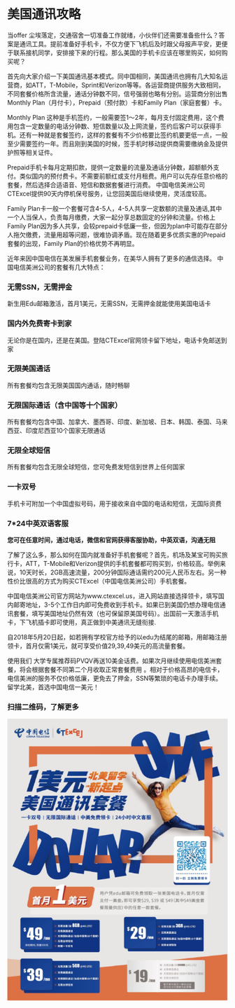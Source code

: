 # 美国通讯攻略

当offer 尘埃落定，交通宿舍一切准备工作就绪，小伙伴们还需要准备些什么？答案是通讯工具。提前准备好手机卡，不仅方便下飞机后及时跟父母报声平安，更便于联系接机同学，安排接下来的行程。那么美国的手机卡应该在哪里购买，如何购买呢？

首先向大家介绍一下美国通讯基本模式。同中国相同，美国通讯也拥有几大知名运营商，如ATT，T-Mobile，Sprint和Verizon等等。各运营商提供服务大致相同，不同套餐价格所含流量，通话分钟数不同，信号强弱也略有分别。运营商分别出售Monthly Plan（月付卡），Prepaid（预付款）卡和Family Plan（家庭套餐）卡。

Monthly Plan 这种是手机签约，一般需要签1～2年，每月支付固定费用，这个费用包含一定数量的电话分钟数、短信数量以及上网流量，签约后客户可以获得手机。还有一种就是套餐签约，这样的套餐有不少价格要比签约机要更低一点，一般至少需要签约一年。而且刚到美国的时候，签手机时移动提供商需要缴纳金及提供护照等相关证件。

Prepaid手机卡每月定期扣款，提供一定数量的流量及通话分钟数，超额额外支付。类似国内的预付费卡。不需要前额红或支付月租费。用户可以先存任意价格的套餐，然后选择合适语音、短信和数据套餐进行消费。 中国电信美洲公司CTExcel提供90天内停机保号服务，让您回美国后继续使用，灵活度较高。

Family Plan卡一般一个套餐可含4-5人，4-5人共享一定数额的流量及通话,其中一个人当保人，负责每月缴费，大家一起分享总数固定的分钟和流量。价格上Family Plan因为多人共享，会较prepaid卡低廉一些，但因为plan中可能存在部分人拖欠缴费，流量用超等问题，很难协调矛盾。现在随着更多优质实惠的Prepaid套餐的出现，Family Plan的价格优势不再明显。

近年来因中国电信在美发展手机套餐业务，在美华人拥有了更多的通信选择。 中国电信美洲公司的套餐有几大特点：

### 无需SSN，无需押金

新生用Edu邮箱激活，首月1美元，无需SSN，无需押金就能使用美国电话卡

### 国内外免费寄卡到家

无论你是在国内，还是在美国。登陆CTExcel官网领卡留下地址，电话卡免邮送到家

### 无限美国通话

所有套餐均包含无限美国国内通话，随时畅聊

### 无限国际通话（含中国等十个国家）

所有套餐均包含中国、加拿大、墨西哥、印度、新加坡、日本、韩国、泰国、马来西亚、印度尼西亚10个国家无限通话

### 无限全球短信

所有套餐均包含无限全球短信，您可免费发短信到世界上任何国家

### 一卡双号

手机卡可附加一个中国虚拟号码，用于接收来自中国的电话和短信，无国际资费

### 7\*24中英双语客服

**您可在任意时间，通过电话，微信和官网获得客服协助，中英双语，沟通无阻**

了解了这么多，那么如何在国内就准备好手机套餐呢？首先，机场及某宝可购买旅行卡，ATT，T-Mobile和Verizon提供的手机套餐都可购买到，价格较高。举例来说，10天时长，2GB高速流量，200分钟国际通话需约200元人民币左右。另一种性价比很高的方式为购买CTExcel（中国电信美洲公司）手机套餐。

中国电信美洲公司官方网站为www.ctexcel.us，进入网站直接选择领卡，填写国内邮寄地址，3-5个工作日内即可免费收到手机卡。如果已到美国仍想办理电信通讯套餐，填写美国地址仍然有效（也可保留原美国号码）。出国前一天激活手机卡，下飞机插卡即可使用，真正做到中美通讯无缝衔接.

自2018年5月20日起，如若拥有学校官方给予的以edu为结尾的邮箱，用邮箱注册领卡，首月仅需1美元，就可享受价值29,39,49美元的高流量套餐。

使用我们 大学专属推荐码PVQV再送10美金话费。如果次月继续使用电信美洲套餐，将会根据套餐不同第二个月收取正常套餐费用 。相对于价格高昂的电信卡，电信美洲的服务不仅价格低廉，更免去了押金，SSN等繁琐的电话卡办理手续。留学北美，首选中国电信一美元！

### 扫描二维码，了解更多

![](../.gitbook/assets/image%20%2859%29.png)

